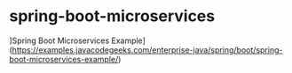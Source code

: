 # spring-boot-microservices
]Spring Boot Microservices Example](https://examples.javacodegeeks.com/enterprise-java/spring/boot/spring-boot-microservices-example/)